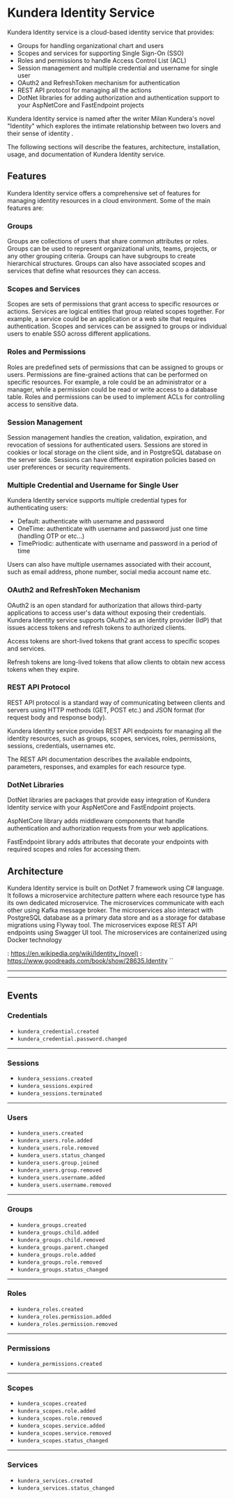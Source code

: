 # Kundera Identity Service

Kundera Identity service is a cloud-based identity service that provides:

- Groups for handling organizational chart and users
- Scopes and services for supporting Single Sign-On (SSO)
- Roles and permissions to handle Access Control List (ACL)
- Session management and multiple credential and username for single user
- OAuth2 and RefreshToken mechanism for authentication
- REST API protocol for managing all the actions
- DotNet libraries for adding authorization and authentication support to your AspNetCore and FastEndpoint projects

Kundera Identity service is named after the writer Milan Kundera's novel "Identity" which explores the intimate relationship between two lovers and their sense of identity .

The following sections will describe the features, architecture, installation, usage, and documentation of Kundera Identity service.

## Features

Kundera Identity service offers a comprehensive set of features for managing identity resources in a cloud environment. Some of the main features are:

### Groups

Groups are collections of users that share common attributes or roles. Groups can be used to represent organizational units, teams, projects, or any other grouping criteria. Groups can have subgroups to create hierarchical structures. Groups can also have associated scopes and services that define what resources they can access.

### Scopes and Services

Scopes are sets of permissions that grant access to specific resources or actions. Services are logical entities that group related scopes together. For example, a service could be an application or a web site that requires authentication. Scopes and services can be assigned to groups or individual users to enable SSO across different applications.

### Roles and Permissions

Roles are predefined sets of permissions that can be assigned to groups or users. Permissions are fine-grained actions that can be performed on specific resources. For example, a role could be an administrator or a manager, while a permission could be read or write access to a database table. Roles and permissions can be used to implement ACLs for controlling access to sensitive data.

### Session Management

Session management handles the creation, validation, expiration, and revocation of sessions for authenticated users. Sessions are stored in cookies or local storage on the client side, and in PostgreSQL database on the server side. Sessions can have different expiration policies based on user preferences or security requirements.

### Multiple Credential and Username for Single User

Kundera Identity service supports multiple credential types for authenticating users:

- Default: authenticate with username and password
- OneTime: authenticate with username and password just one time (handling OTP or etc...)
- TimePriodic: authenticate with username and password in a period of time

Users can also have multiple usernames associated with their account, such as email address, phone number,
social media account name etc.

### OAuth2 and RefreshToken Mechanism

OAuth2 is an open standard for authorization that allows third-party applications to access user's data without exposing their credentials. Kundera Identity service supports OAuth2 as an identity provider (IdP) that issues access tokens
and refresh tokens to authorized clients.

Access tokens are short-lived tokens that grant access to specific scopes
and services.

Refresh tokens are long-lived tokens that allow clients to obtain new access tokens when they expire.

### REST API Protocol

REST API protocol is a standard way of communicating between clients
and servers using HTTP methods (GET,
POST etc.)
and JSON format (for request body
and response body).

Kundera Identity service provides REST API endpoints
for managing all the identity resources,
such as groups,
scopes,
services,
roles,
permissions,
sessions,
credentials,
usernames etc.

The REST API documentation describes
the available endpoints,
parameters,
responses,
and examples
for each resource type.

### DotNet Libraries

DotNet libraries are packages
that provide easy integration
of Kundera Identity service
with your AspNetCore
and FastEndpoint projects.

AspNetCore library adds middleware components
that handle authentication
and authorization requests
from your web applications.

FastEndpoint library adds attributes
that decorate your endpoints
with required scopes
and roles for accessing them.

## Architecture

Kundera Identity service is built on DotNet 7 framework using C# language.
It follows a microservice architecture pattern where each resource type has its own dedicated microservice.
The microservices communicate with each other using Kafka message broker.
The microservices also interact with PostgreSQL database as a primary data store
and as a storage for database migrations using Flyway tool.
The microservices expose REST API endpoints using Swagger UI tool.
The microservices are containerized using Docker technology


: https://en.wikipedia.org/wiki/Identity_(novel)
: https://www.goodreads.com/book/show/28635.Identity
``

- - -
- - -

## Events

### Credentials

- `kundera_credential.created`
- `kundera_credential.password.changed`

- - -

### Sessions

- `kundera_sessions.created`
- `kundera_sessions.expired`
- `kundera_sessions.terminated`

- - -

### Users

- `kundera_users.created`
- `kundera_users.role.added`
- `kundera_users.role.removed`
- `kundera_users.status_changed`
- `kundera_users.group.joined`
- `kundera_users.group.removed`
- `kundera_users.username.added`
- `kundera_users.username.removed`

- - -

### Groups

- `kundera_groups.created`
- `kundera_groups.child.added`
- `kundera_groups.child.removed`
- `kundera_groups.parent.changed`
- `kundera_groups.role.added`
- `kundera_groups.role.removed`
- `kundera_groups.status_changed`

- - -

### Roles

- `kundera_roles.created`
- `kundera_roles.permission.added`
- `kundera_roles.permission.removed`

- - -

### Permissions

- `kundera_permissions.created`

- - -

### Scopes

- `kundera_scopes.created`
- `kundera_scopes.role.added`
- `kundera_scopes.role.removed`
- `kundera_scopes.service.added`
- `kundera_scopes.service.removed`
- `kundera_scopes.status_changed`

- - -

### Services

- `kundera_services.created`
- `kundera_services.status_changed`
